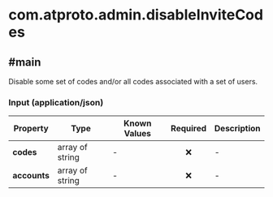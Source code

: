 # com.atproto.admin.disableInviteCodes

## #main

Disable some set of codes and/or all codes associated with a set of users.

### Input (application/json)

| Property | Type | Known Values | Required | Description |
| --- | --- | --- | :---: | --- |
| **codes** | array of string | - | ❌ | - |
| **accounts** | array of string | - | ❌ | - |
